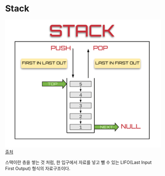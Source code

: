 # Stack
![stack_1.png](./_img/Stack_1.PNG)
[출처](https://dev.to/theoutlander/implementing-the-stack-data-structure-in-javascript-4164)

스택이란 층을 쌓는 것 처럼, 한 입구에서 자료를 넣고 뺄 수 있는 LIFO(Last Input First Output) 형식의 자료구조이다.

